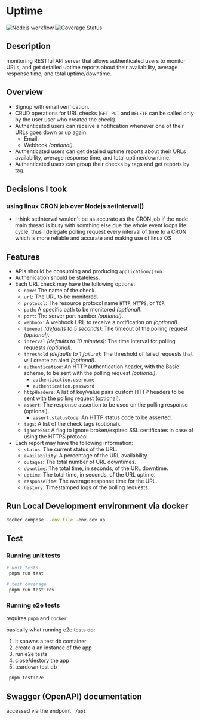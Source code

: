 # Uptime
![Nodejs workflow](https://github.com/aradwann/uptime/actions/workflows/node.js.yml/badge.svg)
[![Coverage Status](https://coveralls.io/repos/github/aradwann/uptime/badge.svg?branch=main)](https://coveralls.io/github/aradwann/uptime?branch=main)
## Description

monitoring RESTful API server that allows authenticated users to monitor URLs, and get detailed uptime reports about their availability, average response time, and total uptime/downtime.

## Overview

- Signup with email verification.
- CRUD operations for URL checks (`GET`, `PUT` and `DELETE` can be called only by the user user who created the check).
- Authenticated users can receive a notification whenever one of their URLs goes down or up again:
  - Email.
  - Webhook *(optional)*.
- Authenticated users can get detailed uptime reports about their URLs availability, average response time, and total uptime/downtime.
- Authenticated users can group their checks by tags and get reports by tag.

## Decisions I took 

### using linux CRON job over Nodejs setInterval()
 - I think setInterval wouldn't be as accurate as the CRON job if the node main thread is busy with somthing else due the whole event loops life cycle, thus I delegate polling request every interval of time to a CRON which is more reliable and accurate and making use of linux OS 

## Features

- APIs should be consuming and producing `application/json`.
- Authenication should be stateless.
- Each URL check may have the following options:
  - `name`: The name of the check.
  - `url`: The URL to be monitored.
  - `protocol`: The resource protocol name `HTTP`, `HTTPS`, or `TCP`.
  - `path`: A specific path to be monitored *(optional)*.
  - `port`: The server port number *(optional)*.
  - `webhook`: A webhook URL to receive a notification on *(optional)*.
  - `timeout` *(defaults to 5 seconds)*: The timeout of the polling request *(optional)*.
  - `interval` *(defaults to 10 minutes)*: The time interval for polling requests *(optional)*.
  - `threshold` *(defaults to 1 failure)*: The threshold of failed requests that will create an alert *(optional)*.
  - `authentication`: An HTTP authentication header, with the Basic scheme, to be sent with the polling request *(optional)*.
    - `authentication.username`
    - `authentication.password`
  - `httpHeaders`: A list of key/value pairs custom HTTP headers to be sent with the polling request (optional).
  - `assert`: The response assertion to be used on the polling response (optional).
    - `assert.statusCode`: An HTTP status code to be asserted.
  - `tags`: A list of the check tags (optional).
  - `ignoreSSL`: A flag to ignore broken/expired SSL certificates in case of using the HTTPS protocol.
- Each report may have the following information:
  - `status`: The current status of the URL.
  - `availability`: A percentage of the URL availability.
  - `outages`: The total number of URL downtimes.
  - `downtime`: The total time, in seconds, of the URL downtime.
  - `uptime`: The total time, in seconds, of the URL uptime.
  - `responseTime`: The average response time for the URL.
  - `history`: Timestamped logs of the polling requests.


## Run Local Development environment via docker

```bash
docker compose --env-file .env.dev up
```



## Test

### Running unit tests 

```bash
# unit tests
 pnpm run test

# test coverage
 pnpm run test:cov
```

### Running e2e tests 
requires `pnpm` and `docker`

basically what running e2e tests do:
1) it spawns a test db container
2) create a an instance of the app 
3) run e2e tests 
4) close/destory the app
5) teardown test db

```bash
 pnpm test:e2e
```
## Swagger (OpenAPI) documentation 

accessed via the endpoint ` /api` 
